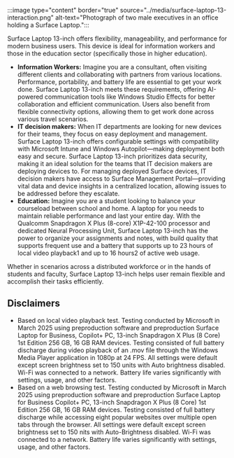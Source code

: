 :::image type="content" border="true" source="../media/surface-laptop-13-interaction.png" alt-text="Photograph of two male executives in an office holding a Surface Laptop.":::

Surface Laptop 13-inch offers flexibility, manageability, and performance for modern business users. This device is ideal for information workers and those in the education sector (specifically those in higher education).

- **Information Workers:** Imagine you are a consultant, often visiting different clients and collaborating with partners from various locations. Performance, portability, and battery life are essential to get your work done. Surface Laptop 13-inch meets these requirements, offering AI-powered communication tools like Windows Studio Effects for better collaboration and efficient communication. Users also benefit from flexible connectivity options, allowing them to get work done across various travel scenarios.
- **IT decision makers:** When IT departments are looking for new devices for their teams, they focus on easy deployment and management. Surface Laptop 13-inch offers configurable settings with compatibility with Microsoft Intune and Windows Autopilot—making deployment both easy and secure. Surface Laptop 13-inch prioritizes data security, making it an ideal solution for the teams that IT decision makers are deploying devices to. For managing deployed Surface devices, IT decision makers have access to Surface Management Portal—providing vital data and device insights in a centralized location, allowing issues to be addressed before they escalate.
- **Education:** Imagine you are a student looking to balance your courseload between school and home. A laptop for you needs to maintain reliable performance and last your entire day. With the Qualcomm Snapdragon X Plus (8-core) X1P-42-100 processor and dedicated Neural Processing Unit, Surface Laptop 13-inch has the power to organize your assignments and notes, with build quality that supports frequent use and a battery that supports up to 23 hours of local video playback1 and up to 16 hours2 of active web usage.

Whether in scenarios across a distributed workforce or in the hands of students and faculty, Surface Laptop 13-inch helps user remain flexible and accomplish their tasks efficiently.

## Disclaimers

- Based on local video playback test. Testing conducted by Microsoft in March 2025 using preproduction software and preproduction Surface Laptop for Business, Copilot+ PC, 13-inch Snapdragon X Plus (8 Core) 1st Edition 256 GB, 16 GB RAM devices. Testing consisted of full battery discharge during video playback of an .mov file through the Windows Media Player application in 1080p at 24 FPS. All settings were default except screen brightness set to 150 units with Auto brightness disabled. Wi-Fi was connected to a network. Battery life varies significantly with settings, usage, and other factors.
- Based on a web browsing test. Testing conducted by Microsoft in March 2025 using preproduction software and preproduction Surface Laptop for Business Copilot+ PC, 13-inch Snapdragon X Plus (8 Core) 1st Edition 256 GB, 16 GB RAM devices. Testing consisted of full battery discharge while accessing eight popular websites over multiple open tabs through the browser. All settings were default except screen brightness set to 150 nits with Auto-Brightness disabled. Wi-Fi was connected to a network. Battery life varies significantly with settings, usage, and other factors.
